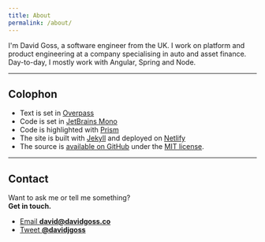 ```yaml
---
title: About
permalink: /about/
---
```


I'm David Goss, a software engineer from the UK. I work on platform and product engineering at a company specialising in auto and asset finance. Day-to-day, I mostly work with Angular, Spring and Node.

- - -

## Colophon

- Text is set in [Overpass](http://overpassfont.org/)
- Code is set in [JetBrains Mono](https://www.jetbrains.com/lp/mono/)
- Code is highlighted with [Prism](http://prismjs.com/)
- The site is built with [Jekyll](http://jekyllrb.com) and deployed on [Netlify](https://www.netlify.com/)
- The source is [available on GitHub](https://github.com/davidjgoss/davidjgoss.co) under the [MIT license](https://opensource.org/licenses/MIT).

- - - 

## Contact

Want to ask me or tell me something?<br/>
**Get in touch.**

- [Email **david@davidgoss.co**](mailto:david@davidgoss.co)
- [Tweet **@davidjgoss**](https://twitter.com/intent/tweet?text=@davidjgoss)
